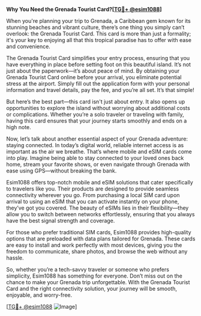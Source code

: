 **Why You Need the Grenada Tourist Card?[[TG💪+ @esim1088](https://t.me/s/esim1088)]**

When you're planning your trip to Grenada, a Caribbean gem known for its stunning beaches and vibrant culture, there’s one thing you simply can’t overlook: the Grenada Tourist Card. This card is more than just a formality; it's your key to enjoying all that this tropical paradise has to offer with ease and convenience.

The Grenada Tourist Card simplifies your entry process, ensuring that you have everything in place before setting foot on this beautiful island. It’s not just about the paperwork—it’s about peace of mind. By obtaining your Grenada Tourist Card online before your arrival, you eliminate potential stress at the airport. Simply fill out the application form with your personal information and travel details, pay the fee, and you’re all set. It’s that simple! 

But here’s the best part—this card isn't just about entry. It also opens up opportunities to explore the island without worrying about additional costs or complications. Whether you’re a solo traveler or traveling with family, having this card ensures that your journey starts smoothly and ends on a high note.

Now, let’s talk about another essential aspect of your Grenada adventure: staying connected. In today’s digital world, reliable internet access is as important as the air we breathe. That’s where mobile and eSIM cards come into play. Imagine being able to stay connected to your loved ones back home, stream your favorite shows, or even navigate through Grenada with ease using GPS—without breaking the bank.

Esim1088 offers top-notch mobile and eSIM solutions that cater specifically to travelers like you. Their products are designed to provide seamless connectivity wherever you go. From purchasing a local SIM card upon arrival to using an eSIM that you can activate instantly on your phone, they’ve got you covered. The beauty of eSIMs lies in their flexibility—they allow you to switch between networks effortlessly, ensuring that you always have the best signal strength and coverage.

For those who prefer traditional SIM cards, Esim1088 provides high-quality options that are preloaded with data plans tailored for Grenada. These cards are easy to install and work perfectly with most devices, giving you the freedom to communicate, share photos, and browse the web without any hassle.

So, whether you’re a tech-savvy traveler or someone who prefers simplicity, Esim1088 has something for everyone. Don’t miss out on the chance to make your Grenada trip unforgettable. With the Grenada Tourist Card and the right connectivity solution, your journey will be smooth, enjoyable, and worry-free.

[[TG💪+ @esim1088](https://t.me/s/esim1088) ![Image](https://i.postimg.cc/Y0z9fWf4/image.png)]